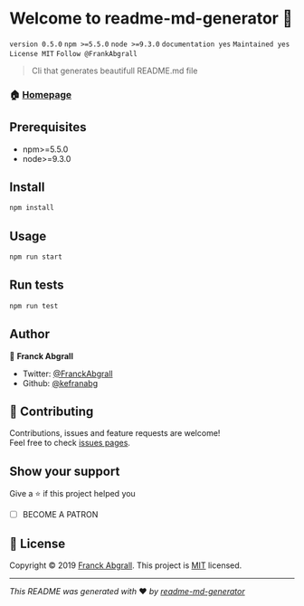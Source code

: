 # Welcome to readme-md-generator :wave:

`version 0.5.0` `npm >=5.5.0` `node >=9.3.0` `documentation yes` `Maintained yes` `License MIT` `Follow @FrankAbgrall`

> Cli that generates beautifull README.md file

### :house: [Homepage]()

## Prerequisites
* npm>=5.5.0
* node>=9.3.0

## Install
```bash
npm install
```

## Usage
```bash
npm run start
```

## Run tests
```bash
npm run test
```

## Author

:bust_in_silhouette: **Franck Abgrall**
* Twitter: [@FranckAbgrall]()
* Github: [@kefranabg]()

## :handshake: Contributing
Contributions, issues and feature requests are welcome!<br>
Feel free to check [issues pages]().


## Show your support
Give a :star: if this project helped you
* [ ] BECOME A PATRON

## :memo: License
Copyright &copy; 2019 [Franck Abgrall]().
This project is [MIT]() licensed.

---
*This README was generated with* :heart: *by [readme-md-generator]()*

